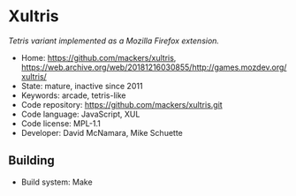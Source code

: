 # Xultris

_Tetris variant implemented as a Mozilla Firefox extension._

- Home: https://github.com/mackers/xultris, https://web.archive.org/web/20181216030855/http://games.mozdev.org/xultris/
- State: mature, inactive since 2011
- Keywords: arcade, tetris-like
- Code repository: https://github.com/mackers/xultris.git
- Code language: JavaScript, XUL
- Code license: MPL-1.1
- Developer: David McNamara, Mike Schuette

## Building

- Build system: Make
